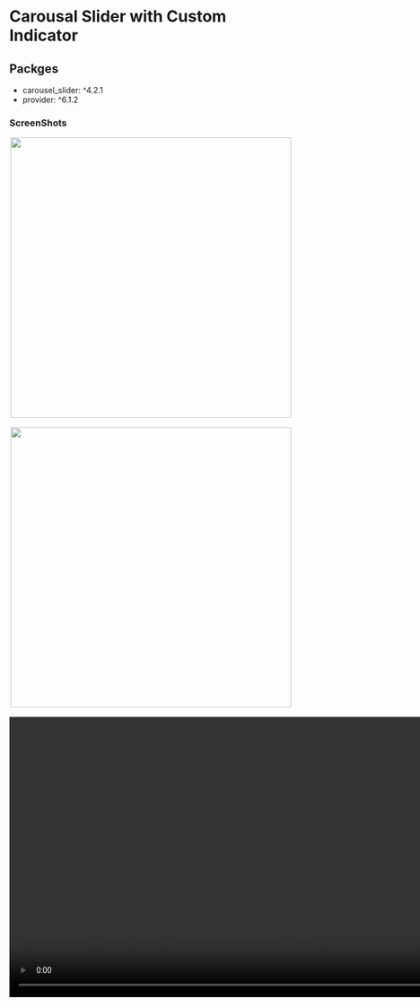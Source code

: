 
# Carousal Slider with Custom Indicator



## Packges
  - carousel_slider: ^4.2.1
- provider: ^6.1.2



### ScreenShots

<div align="center">
   <img src="https://github.com/Meshva30/media_player_example/assets/136339359/a5aa4649-6ff8-4568-9d04-153eda7276ca" height=500px> &nbsp;&nbsp;&nbsp;&nbsp;
  <img src="https://github.com/Meshva30/media_player_example/assets/136339359/8dab89de-6028-4f78-8bfd-86fc8c2d986b" height=500px> &nbsp;&nbsp;&nbsp;&nbsp;
 
</div>
<div align="center">
<video src="https://github.com/Meshva30/media_player_example/assets/136339359/93cb8479-1427-48a5-a20c-57b29aaec501"height=500px> &nbsp;&nbsp;&nbsp;&nbsp;</div>






